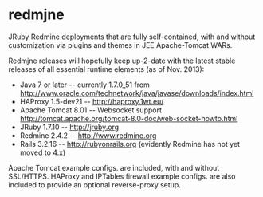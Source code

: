 redmjne
=======

JRuby Redmine deployments that are fully self-contained, with and without
customization via plugins and themes in JEE Apache-Tomcat WARs.

Redmjne releases will hopefully keep up-2-date with the latest stable releases 
of all essential runtime elements (as of Nov. 2013):
 
  * Java 7 or later -- currently 1.7.0_51 from <http://www.oracle.com/technetwork/java/javase/downloads/index.html>
  * HAProxy 1.5-dev21 -- <http://haproxy.1wt.eu/>
  * Apache Tomcat 8.01 -- Websocket support <http://tomcat.apache.org/tomcat-8.0-doc/web-socket-howto.html>
  * JRuby 1.7.10 -- <http://jruby.org> 
  * Redmine 2.4.2 -- <http://www.redmine.org>
  * Rails 3.2.16 -- <http://rubyonrails.org> (evidently Redmine has not yet moved to 4.x)

Apache Tomcat example configs. are included, with and without SSL/HTTPS.
HAProxy and IPTables firewall example configs. are also included to provide
an optional reverse-proxy setup. 


